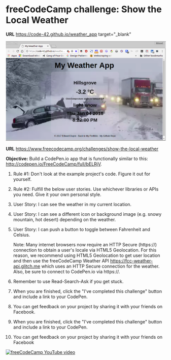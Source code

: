 # freeCodeCamp challenge: Show the Local Weather

__URL__ https://code-42.github.io/weather_app target="_blank"

![Jan 4 2018 snow storm picture](/resources/weather_app.png "Jan 4 2018 snow storm picture")

__URL__ https://www.freecodecamp.org/challenges/show-the-local-weather

__Objective:__ Build a CodePen.io app that is functionally similar to this: http://codepen.io/FreeCodeCamp/full/bELRjV.

1. Rule #1: Don't look at the example project's code. Figure it out for yourself.

2. Rule #2: Fulfill the below user stories. Use whichever libraries or APIs you need. Give it your own personal style.

3. User Story: I can see the weather in my current location.

4. User Story: I can see a different icon or background image (e.g. snowy mountain, hot desert) depending on the weather.

5. User Story: I can push a button to toggle between Fahrenheit and Celsius.

   Note: Many internet browsers now require an HTTP Secure (https://) connection to obtain a user's locale via HTML5 Geolocation. For this reason, we recommend using HTML5 Geolocation to get user location and then use the freeCodeCamp Weather API https://fcc-weather-api.glitch.me which uses an HTTP Secure connection for the weather. Also, be sure to connect to CodePen.io via https://.

6. Remember to use Read-Search-Ask if you get stuck.

7. When you are finished, click the "I've completed this challenge" button and include a link to your CodePen.

8. You can get feedback on your project by sharing it with your friends on Facebook.

9. When you are finished, click the "I've completed this challenge" button and include a link to your CodePen.

10. You can get feedback on your project by sharing it with your friends on Facebook

[![freeCodeCamp YouTube video](https://www.youtube.com/embed/GCLiJU-vvVc)](https://www.youtube.com/embed/GCLiJU-vvVc)
